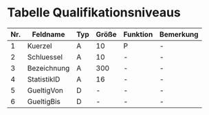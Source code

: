 #       Tabelle Qualifikationsniveaus


Nr.|Feldname|Typ|Größe|Funktion|Bemerkung
--|--|--|--|--|--
1|Kuerzel|A|10|P|-
2|Schluessel|A|10|-|-
3|Bezeichnung|A|300|-|-
4|StatistikID|A|16|-|-
5|GueltigVon|D|-|-|-
6|GueltigBis|D|-|-|-
